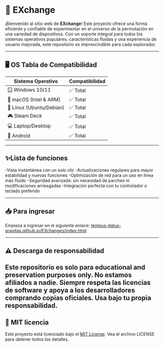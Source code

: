 # 🧭 EXchange

¡Bienvenido al sitio web de **EXchange**! Este proyecto ofrece una forma eficiente y confiable de experimentar en el universo de la permutación en una variedad de dispositivos. Con un soporte integral para todos los sistemas operativos populares, características fluidas y una experiencia de usuario mejorada, este repositorio es imprescindible para cada explorador.

---

## 🖥️ OS Tabla de Compatibilidad

| Sistema Operativo         | Compatibilidad |
|--------------------------|----------------|
| 🪟 Windows 10/11        | ✅ Total     |
| 🍏 macOS (Intel & ARM)  | ✅ Total      |
| 🐧 Linux (Ubuntu/Debian)| ✅ Total      |
| 🎮 Steam Deck           | ✅ Total      |
| 💻 Laptop/Desktop       | ✅ Total       |
| 📱 Android              | ✅ Total       |

---

## ✨Lista de funciones

-Vista instantánea con un solo clic
-Actualizaciones regulares para mayor estabilidad y nuevas funciones
-Optimización de red para un uso en línea más fluido
-Seguridad avanzada: sin necesidad de parches ni modificaciones arriesgadas
-Integración perfecta con tu controlador o teclado preferido

---

## 📥 Para ingresar

  Empieza a ingresar en el siguiente enlace: [tempus-datus-gravitas.github.io/EXchanges/index.html](https://tempus-datus-gravitas.github.io/EXchanges/index.html)

---

## ⚠️ Descarga de responsabilidad

Este repositorio es solo para **educational and preservation purposes only**. No estamos afiliados a nadie. Siempre respeta las licencias de software y apoya a los desarrolladores comprando copias oficiales. Usa bajo tu propia responsabilidad.
---

## 📄 MIT licencia

Este proyecto está licenciado bajo el [MIT License](https://opensource.org/licenses/MIT). Vea el archivo LICENSE para obtener todos los detalles.
